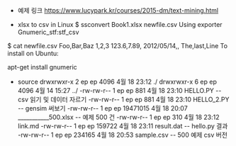 - 예제 링크
https://www.lucypark.kr/courses/2015-dm/text-mining.html

- xlsx to csv in Linux
$ ssconvert Book1.xlsx newfile.csv
Using exporter Gnumeric_stf:stf_csv

$ cat newfile.csv 
Foo,Bar,Baz
1,2,3
123.6,7.89,
2012/05/14,,
The,last,Line
To install on Ubuntu:

apt-get install gnumeric


- source
drwxrwxr-x 2 ep ep     4096  4월 18 23:12 ./
drwxrwxr-x 6 ep ep     4096  4월 14 15:27 ../
-rw-rw-r-- 1 ep ep      881  4월 18 23:10 HELLO.PY      -- csv 읽기 및 데이터 자르기
-rw-rw-r-- 1 ep ep      881  4월 18 23:10 HELLO_2.PY    -- gensim 써보기
-rw-rw-r-- 1 ep ep 19471015  4월 18 20:07 ___________500.xlsx  -- 예제 500 건
-rw-rw-r-- 1 ep ep      310  4월 18 23:12 link.md
-rw-rw-r-- 1 ep ep   159722  4월 18 23:11 result.dat    -- hello.py 결과
-rw-rw-r-- 1 ep ep   234165  4월 18 20:53 sample.csv    -- 500 예제 csv 버전
  

